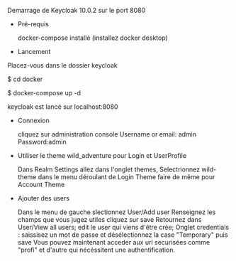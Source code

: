 Demarrage de Keycloak 10.0.2 sur le port 8080

- Pré-requis

  docker-compose installé (installez docker desktop)
 
 - Lancement

  Placez-vous dans le dossier keycloak
  
  $ cd docker
 
  $ docker-compose up -d
  
  keycloak est lancé sur localhost:8080
 
- Connexion

  cliquez sur administration console
  Username or email: admin  
  Password:admin

- Utiliser le theme wild_adventure pour Login et UserProfile

  Dans Realm Settings allez dans l'onglet themes,
  Selectrionnez wild-theme dans le menu déroulant de Login Theme
  faire de même pour Account Theme

- Ajouter des users

  Dans le menu de gauche slectionnez User/Add user
  Renseignez les champs que vous jugez utiles cliquez sur save
  Retournez dans User/View all users;
  edit le user qui viens d'être crée;
  Onglet credentials : saissisez un mot de passe et désélectionnez la case "Temporary" puis save
  Vous pouvez maintenant acceder aux url securisées comme "profi" et d'autre qui nécéssitent une authentification.
